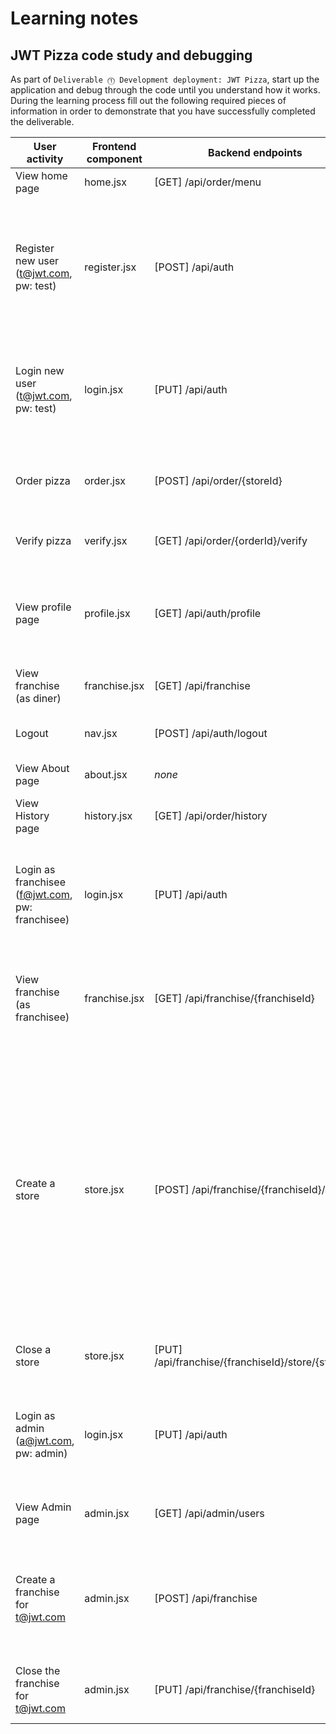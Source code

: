# Learning notes

## JWT Pizza code study and debugging

As part of `Deliverable ⓵ Development deployment: JWT Pizza`, start up the application and debug through the code until you understand how it works. During the learning process fill out the following required pieces of information in order to demonstrate that you have successfully completed the deliverable.

| User activity | Frontend component | Backend endpoints | Database SQL |
| --- | --- | --- | --- |
| View home page | home.jsx | [GET] /api/order/menu | SELECT * FROM menu |
| Register new user (t@jwt.com, pw: test) | register.jsx | [POST] /api/auth | INSERT INTO user (name, email, password) VALUES (?, ?, ?); INSERT INTO userRole (userId, role, objectId) VALUES (?, ?, ?) |
| Login new user (t@jwt.com, pw: test) | login.jsx | [PUT] /api/auth | SELECT * FROM user WHERE email = ?; SELECT role, objectId FROM userRole WHERE userId = ? |
| Order pizza | order.jsx | [POST] /api/order/{storeId} | INSERT INTO orders (userId, storeId, menuId, price) VALUES (?, ?, ?, ?) |
| Verify pizza | verify.jsx | [GET] /api/order/{orderId}/verify | SELECT * FROM orders WHERE id = ? |
| View profile page | profile.jsx | [GET] /api/auth/profile | SELECT * FROM user WHERE id = ?; SELECT role, objectId FROM userRole WHERE userId = ? |
| View franchise (as diner) | franchise.jsx | [GET] /api/franchise | SELECT * FROM franchise |
| Logout | nav.jsx | [POST] /api/auth/logout | DELETE FROM session WHERE token = ? |
| View About page | about.jsx | *none* | *none* |
| View History page | history.jsx | [GET] /api/order/history | SELECT * FROM orders WHERE userId = ? |
| Login as franchisee (f@jwt.com, pw: franchisee) | login.jsx | [PUT] /api/auth | SELECT * FROM user WHERE email = ?; SELECT role, objectId FROM userRole WHERE userId = ? |
| View franchise (as franchisee) | franchise.jsx | [GET] /api/franchise/{franchiseId} | SELECT * FROM franchise WHERE id = ?; SELECT * FROM store WHERE franchiseId = ? |
| Create a store | store.jsx | [POST] /api/franchise/{franchiseId}/store | SELECT * FROM franchise WHERE id = ? AND status = 'open'; SELECT * FROM franchiseAdmin WHERE franchiseId = ? AND userId = ?; INSERT INTO store (franchiseId, name, status, revenue, createdAt, updatedAt) VALUES (?, ?, 'open', 0, NOW(), NOW()) |
| Close a store | store.jsx | [PUT] /api/franchise/{franchiseId}/store/{storeId} | UPDATE store SET status = 'closed' WHERE id = ? |
| Login as admin (a@jwt.com, pw: admin) | login.jsx | [PUT] /api/auth | SELECT * FROM user WHERE email = ?; SELECT role, objectId FROM userRole WHERE userId = ? |
| View Admin page | admin.jsx | [GET] /api/admin/users | SELECT * FROM user; SELECT * FROM userRole |
| Create a franchise for t@jwt.com | admin.jsx | [POST] /api/franchise | INSERT INTO franchise (name) VALUES (?); INSERT INTO franchiseAdmin (franchiseId, userId) VALUES (?, ?) |
| Close the franchise for t@jwt.com | admin.jsx | [PUT] /api/franchise/{franchiseId} | UPDATE franchise SET status = 'closed' WHERE id = ? |
